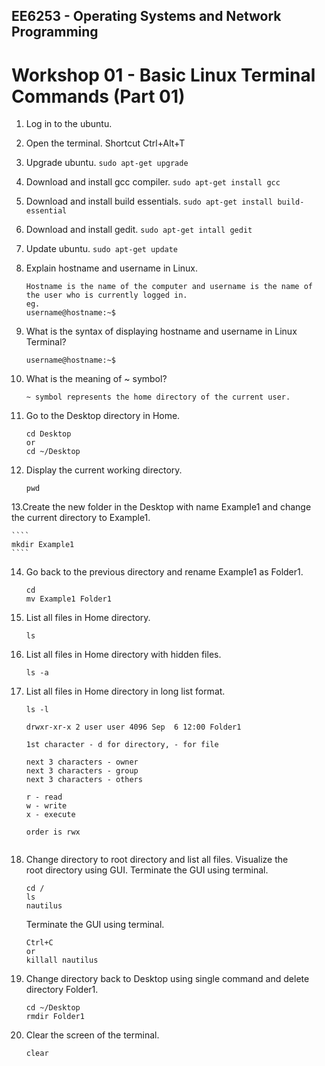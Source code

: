 ## EE6253 - Operating Systems and Network Programming
# Workshop 01 - Basic Linux Terminal Commands (Part 01)

1. Log in to the ubuntu.
2. Open the terminal.
    Shortcut Ctrl+Alt+T
3. Upgrade ubuntu.
    ```sudo apt-get upgrade```
4. Download and install gcc compiler.
    ```sudo apt-get install gcc```
5. Download and install build essentials.
    ```sudo apt-get install build-essential```	
6. Download and install gedit.
    ```sudo apt-get intall gedit```
7. Update ubuntu.
    ```sudo apt-get update```
8. Explain hostname and username in Linux.
    ````
    Hostname is the name of the computer and username is the name of the user who is currently logged in.
    eg. 
    username@hostname:~$
    ````
9. What is the syntax of displaying hostname and username in Linux
Terminal?
    ````
    username@hostname:~$
    ````

10. What is the meaning of ~ symbol?
    ````
    ~ symbol represents the home directory of the current user.
    ````

11. Go to the Desktop directory in Home.
    ````
    cd Desktop
    or
    cd ~/Desktop
    ````
12. Display the current working directory.
    ````
    pwd
    ````
13.Create the new folder in the Desktop with name Example1 and change the
current directory to Example1.
    
    ````
    mkdir Example1
    ````

14. Go back to the previous directory and rename Example1 as Folder1.
    ````
    cd      
    mv Example1 Folder1
    ````
15. List all files in Home directory.
    ````
    ls
    ````
16. List all files in Home directory with hidden files.
    ````
    ls -a
    ````
17. List all files in Home directory in long list format.
    ````
    ls -l
    
    drwxr-xr-x 2 user user 4096 Sep  6 12:00 Folder1

    1st character - d for directory, - for file	

    next 3 characters - owner
    next 3 characters - group
    next 3 characters - others
 
    r - read
    w - write
    x - execute

    order is rwx
  

    ````
18. Change directory to root directory and list all files. Visualize the    
root directory using GUI. Terminate the GUI using terminal.
    ````
    cd /
    ls
    nautilus
    ````
    Terminate the GUI using terminal.
    ````
    Ctrl+C
    or
    killall nautilus
    ````
19. Change directory back to Desktop using single command and delete
directory Folder1.
    ````
    cd ~/Desktop
    rmdir Folder1
    ````
20. Clear the screen of the terminal.
    ````
    clear
    ````